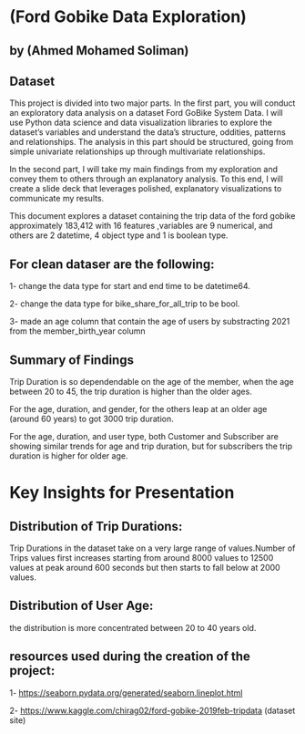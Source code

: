# (Ford Gobike Data Exploration)
## by (Ahmed Mohamed Soliman)


## Dataset

This project is divided into two major parts. In the first part, you will conduct an exploratory data analysis on a dataset Ford GoBike System Data. I will use Python data science and data visualization libraries to explore the dataset’s variables and understand the data’s structure, oddities, patterns and relationships. The analysis in this part should be structured, going from simple univariate relationships up through multivariate relationships. 


In the second part, I will take my main findings from my exploration and convey them to others through an explanatory analysis. To this end, I will create a slide deck that leverages polished, explanatory visualizations to communicate my results.

This document explores a dataset containing the trip data of the ford gobike approximately 183,412 with 16 features ,variables are 9 numerical, and others are 2 datetime, 4 object type and 1 is boolean type.

## For clean dataser are the following:
 1- change the data type for start and end time to be datetime64.
 
 2- change the data type for bike_share_for_all_trip to be bool.
 
 3- made an age column that contain the age of users by substracting 2021 from the member_birth_year column


## Summary of Findings

Trip Duration is so dependendable on the age of the member, when the age between 20 to 45, the trip duration is higher than the older ages.

For the age, duration, and gender, for the others leap at an older age (around 60 years) to got 3000 trip duration.

For the age, duration, and user type, both Customer and Subscriber are showing similar trends for age and trip duration, but for subscribers the trip duration is higher for older age.

# Key Insights for Presentation

## Distribution of Trip Durations:
Trip Durations in the dataset take on a very large range of values.Number of Trips values first increases starting from around 8000 values to 12500 values at peak around 600 seconds but then starts to fall below at 2000 values.

## Distribution of User Age:

the distribution is more concentrated between 20 to 40 years old.

## resources used during the creation of the project:

1- https://seaborn.pydata.org/generated/seaborn.lineplot.html

2- https://www.kaggle.com/chirag02/ford-gobike-2019feb-tripdata (dataset site)
